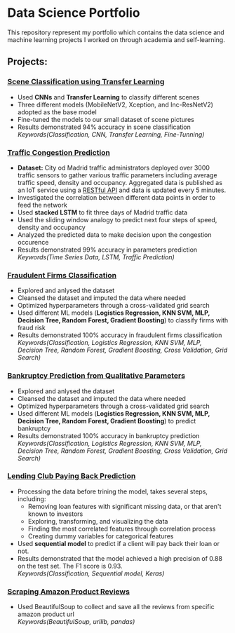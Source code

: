 # Data Science Portfolio
This repository represent my portfolio which contains the data science and machine learning projects I worked on through academia and self-learning.

## Projects:

### [Scene Classification using Transfer Learning](https://github.com/saeidesm/scene-classification-transfer-learning)
* Used **CNNs** and **Transfer Learning** to classify different scenes
* Three different models (MobileNetV2, Xception, and Inc-ResNetV2) adopted as the base model
* Fine-tuned the models to our small dataset of scene pictures
* Results demonstrated 94% accuracy in scene classification
<br>_Keywords(Classification, CNN, Transfer Learning, Fine-Tunning)_

### [Traffic Congestion Prediction](https://github.com/saeidesm/traffic-prediction-using-lstm)
* **Dataset:** City od Madrid traffic administrators deployed over 3000 traffic sensors to gather various traffic parameters including average traffic speed, density and occupancy. Aggregated data is published as an IoT service using a [RESTful API](https://informo.madrid.es/informo/tmadrid/pm.xml) and data is updated every 5 minutes. 
* Investigated the correlation between different data points in order to feed the network
* Used **stacked LSTM** to fit three days of Madrid traffic data
* Used the sliding window analogy to predict next four steps of speed, density and occupancy 
* Analyzed the predicted data to make decision upon the congestion occurence
* Results demonstrated 99% accuracy in parameters prediction
<br>_Keywords(Time Series Data, LSTM, Traffic Prediction)_

### [Fraudulent Firms Classification](https://github.com/saeidesm/fraud_audit/blob/main/fraud-audit.ipynb)
* Explored and anlysed the dataset 
* Cleansed the dataset and imputed the data where needed
* Optimized hyperparameters through a cross-validated grid search 
* Used different ML models (**Logistics Regression, KNN SVM, MLP, Decision Tree, Random Forest, Gradient Boosting**) to classify firms with fraud risk
* Results demonstrated 100% accuracy in fraudulent firms classification
<br>_Keywords(Classification, Logistics Regression, KNN SVM, MLP, Decision Tree, Random Forest, Gradient Boosting, Cross Validation, Grid Search)_

### [Bankruptcy Prediction from Qualitative Parameters](https://github.com/saeidesm/qualitative_banking/blob/main/qualitative_bankruptcy.ipynb)
* Explored and anlysed the dataset 
* Cleansed the dataset and imputed the data where needed
* Optimized hyperparameters through a cross-validated grid search 
* Used different ML models (**Logistics Regression, KNN SVM, MLP, Decision Tree, Random Forest, Gradient Boosting**) to predict bankruptcy
* Results demonstrated 100% accuracy in bankruptcy prediction
<br>_Keywords(Classification, Logistics Regression, KNN SVM, MLP, Decision Tree, Random Forest, Gradient Boosting, Cross Validation, Grid Search)_

### [Lending Club Paying Back Prediction](https://github.com/saeidesm/lending-club-default-prediction/blob/main/LendingClub_Keras_Project.ipynb)
* Processing the data before trining the model, takes several steps, including: 
   - Removing loan features with significant missing data, or that aren't known to investors
   - Exploring, transforming, and visualizing the data
   - Finding the most correlated features through correlation process 
   - Creating dummy variables for categorical features 
* Used **sequential model** to predict if a client will pay back their loan or not. 
* Results demonstrated that the model achieved a high precision of 0.88 on the test set. The F1 score is 0.93.
<br>_Keywords(Classification, Sequential model, Keras)_

### [Scraping Amazon Product Reviews](https://github.com/saeidesm/scraping-amazon-review)
* Used BeautifulSoup to collect and save all the reviews from specific amazon product url
<br>_Keywords(BeautifulSoup, urllib, pandas)_

